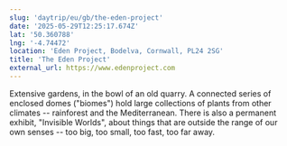 ```yaml
---
slug: 'daytrip/eu/gb/the-eden-project'
date: '2025-05-29T12:25:17.674Z'
lat: '50.360788'
lng: '-4.74472'
location: 'Eden Project, Bodelva, Cornwall, PL24 2SG'
title: 'The Eden Project'
external_url: https://www.edenproject.com
---
```

Extensive gardens, in the bowl of an old quarry. A connected series of enclosed domes ("biomes") hold large collections of plants from other climates -- rainforest and the Mediterranean. There is also a permanent exhibit, "Invisible Worlds", about things that are outside the range of our own senses -- too big, too small, too fast, too far away.